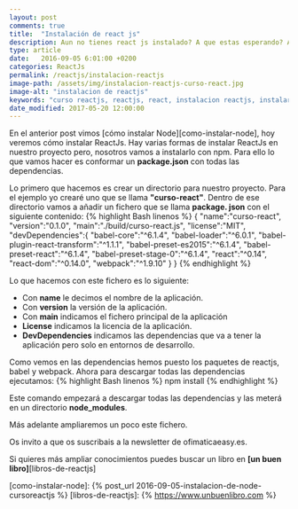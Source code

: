 ```yaml
---
layout: post
comments: true
title:  "Instalación de react js"
description: Aun no tienes react js instalado? A que estas esperando? Aprende como instalar react js con npm de una forma muy básica.
type: article
date:   2016-09-05 6:01:00 +0200
categories: ReactJs
permalink: /reactjs/instalacion-reactjs
image-path: /assets/img/instalacion-reactjs-curso-react.jpg
image-alt: "instalacion de reactjs"
keywords: "curso reactjs, reactjs, react, instalacion reactjs, instalar reactjs, tutorial react"
date_modified: 2017-05-20 12:00:00
---
```

En el anterior post vimos [cómo instalar Node][como-instalar-node], hoy veremos cómo instalar 
ReactJs. Hay varias formas de instalar ReactJs en nuestro proyecto pero, 
nosotros vamos a instalarlo con npm. Para ello lo que vamos hacer es 
conformar un **package.json** con todas las dependencias.

Lo primero que hacemos es crear un directorio para nuestro proyecto. 
Para el ejemplo yo crearé uno que se llama **"curso-react"**. 
Dentro de ese directorio vamos a añadir un fichero que se llama **package.
json** con el siguiente contenido:
{% highlight Bash linenos %}
{
   "name":"curso-react",
   "version":"0.1.0",
   "main":"./build/curso-react.js",
   "license":"MIT",
   "devDependencies":{
      "babel-core":"^6.1.4",
      "babel-loader":"^6.0.1",
      "babel-plugin-react-transform":"^1.1.1",
      "babel-preset-es2015":"^6.1.4",
      "babel-preset-react":"^6.1.4",
      "babel-preset-stage-0":"^6.1.4",
      "react":"^0.14",
      "react-dom":"^0.14.0",
      "webpack":"^1.9.10"
   }
}
{% endhighlight %}

Lo que hacemos con este fichero es lo siguiente:

* Con **name** le decimos el nombre de la aplicación.
* Con **version** la versión de la aplicación.
* Con **main** indicamos el fichero principal de la aplicación
* **License** indicamos la licencia de la aplicación.
* **DevDependencies** indicamos las dependencias que va a tener la aplicación pero solo en entornos de desarrollo.

Como vemos en las dependencias hemos puesto los paquetes de reactjs, babel y webpack.
Ahora para descargar todas las dependencias ejecutamos:
{% highlight Bash linenos %}
npm install
{% endhighlight %}

Este comando empezará a descargar todas las dependencias y las meterá en un 
directorio **node_modules**.

Más adelante ampliaremos un poco este fichero.

Os invito a que os suscribais a la newsletter de ofimaticaeasy.es.

Si quieres más ampliar conocimientos puedes buscar un libro en **[un buen libro]**[libros-de-reactjs]

[como-instalar-node]: {% post_url 2016-09-05-instalacion-de-node-cursoreactjs %}
[libros-de-reactjs]: {% https://www.unbuenlibro.com %}
